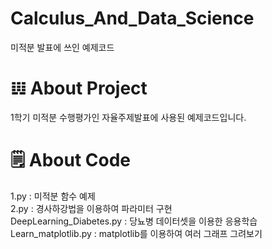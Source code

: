 # Calculus_And_Data_Science
미적분 발표에 쓰인 예제코드

# 𝍕 About Project
1학기 미적분 수행평가인 자율주제발표에 사용된 예제코드입니다.

# 🗒️ About Code
1.py : 미적분 함수 예제   
2.py : 경사하강법을 이용하여 파라미터 구현  
DeepLearning_Diabetes.py : 당뇨병 데이터셋을 이용한 응용학습  
Learn_matplotlib.py : matplotlib를 이용하여 여러 그래프 그려보기  
